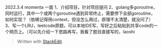
2022.3.4
momenta 一面
1、介绍项目，针对项目提问
2、golang多goroutine，同时运行，其中一个或两个goroutine遇到异常终止，需要停下全部goroutine，如何实现？（依稀记得用context，但没怎么用过，原理不太清楚，就没问了）
3、写一个LRU，leetcode原题，可以本地IDE写，写好之后粘贴到共享code的一个网页上。（可以先介绍一下思路再写，我看了题目直接写的，laoshi

> Written with [StackEdit](https://stackedit.io/).
<!--stackedit_data:
eyJoaXN0b3J5IjpbMTk5MDc1NzEyM119
-->